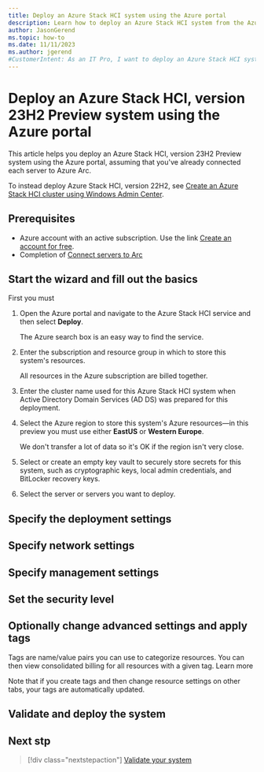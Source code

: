 ```yaml
---
title: Deploy an Azure Stack HCI system using the Azure portal
description: Learn how to deploy an Azure Stack HCI system from the Azure portal
author: JasonGerend
ms.topic: how-to
ms.date: 11/11/2023
ms.author: jgerend
#CustomerIntent: As an IT Pro, I want to deploy an Azure Stack HCI system of 1-16 nodes via the Azure portal so that I can host VM and container-based workloads on it.
---
```


# Deploy an Azure Stack HCI, version 23H2 Preview system using the Azure portal

This article helps you deploy an Azure Stack HCI, version 23H2 Preview system using the Azure portal, assuming that you've already connected each server to Azure Arc.

To instead deploy Azure Stack HCI, version 22H2, see [Create an Azure Stack HCI cluster using Windows Admin Center](create-cluster.md).

## Prerequisites

* Azure account with an active subscription. Use the link [Create an account for free](https://azure.microsoft.com/free/?WT.mc_id=A261C142F).
* Completion of [Connect servers to Arc](connect-to-arc.md)

## Start the wizard and fill out the basics

First you must 

1. Open the Azure portal and navigate to the Azure Stack HCI service and then select **Deploy**.

   The Azure search box is an easy way to find the service.
2. Enter the subscription and resource group in which to store this system's resources.

   All resources in the Azure subscription are billed together.
3. Enter the cluster name used for this Azure Stack HCI system when Active Directory Domain Services (AD DS) was prepared for this deployment.
4. Select the Azure region to store this system's Azure resources—in this preview you must use either **EastUS** or **Western Europe**.

   We don't transfer a lot of data so it's OK if the region isn't very close.
5. Select or create an empty key vault to securely store secrets for this system, such as cryptographic keys, local admin credentials, and BitLocker recovery keys.
6. Select the server or servers you want to deploy.

## Specify the deployment settings

## Specify network settings

## Specify management settings

## Set the security level

## Optionally change advanced settings and apply tags

Tags are name/value pairs you can use to categorize resources. You can then view consolidated billing for all resources with a given tag. Learn more

Note that if you create tags and then change resource settings on other tabs, your tags are automatically updated.


## Validate and deploy the system

## Next stp

> [!div class="nextstepaction"]
> [Validate your system](foo.md)